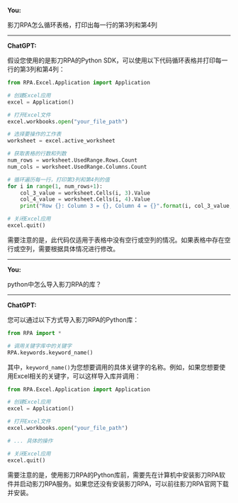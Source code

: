 **You:**

影刀RPA怎么循环表格，打印出每一行的第3列和第4列

* * *

**ChatGPT:**

假设您使用的是影刀RPA的Python SDK，可以使用以下代码循环表格并打印每一行的第3列和第4列：

```python
from RPA.Excel.Application import Application

# 创建Excel应用
excel = Application()

# 打开Excel文件
excel.workbooks.open("your_file_path")

# 选择要操作的工作表
worksheet = excel.active_worksheet

# 获取表格的行数和列数
num_rows = worksheet.UsedRange.Rows.Count
num_cols = worksheet.UsedRange.Columns.Count

# 循环遍历每一行，打印第3列和第4列的值
for i in range(1, num_rows+1):
    col_3_value = worksheet.Cells(i, 3).Value
    col_4_value = worksheet.Cells(i, 4).Value
    print("Row {}: Column 3 = {}, Column 4 = {}".format(i, col_3_value, col_4_value))

# 关闭Excel应用
excel.quit()
```

需要注意的是，此代码仅适用于表格中没有空行或空列的情况。如果表格中存在空行或空列，需要根据具体情况进行修改。

* * *

**You:**

python中怎么导入影刀RPA的库？

* * *

**ChatGPT:**

您可以通过以下方式导入影刀RPA的Python库：

```python
from RPA import *

# 调用关键字库中的关键字
RPA.keywords.keyword_name()
```

其中，`keyword_name()`为您想要调用的具体关键字的名称。例如，如果您想要使用Excel相关的关键字，可以这样导入库并调用：

```python
from RPA.Excel.Application import Application

# 创建Excel应用
excel = Application()

# 打开Excel文件
excel.workbooks.open("your_file_path")

# ... 具体的操作

# 关闭Excel应用
excel.quit()
```

需要注意的是，使用影刀RPA的Python库前，需要先在计算机中安装影刀RPA软件并启动影刀RPA服务。如果您还没有安装影刀RPA，可以前往影刀RPA官网下载并安装。